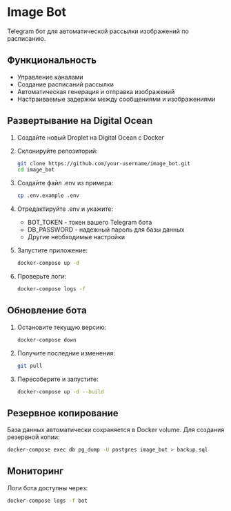 # Image Bot

Telegram бот для автоматической рассылки изображений по расписанию.

## Функциональность

- Управление каналами
- Создание расписаний рассылки
- Автоматическая генерация и отправка изображений
- Настраиваемые задержки между сообщениями и изображениями

## Развертывание на Digital Ocean

1. Создайте новый Droplet на Digital Ocean с Docker
2. Склонируйте репозиторий:
   ```bash
   git clone https://github.com/your-username/image_bot.git
   cd image_bot
   ```

3. Создайте файл .env из примера:
   ```bash
   cp .env.example .env
   ```

4. Отредактируйте .env и укажите:
   - BOT_TOKEN - токен вашего Telegram бота
   - DB_PASSWORD - надежный пароль для базы данных
   - Другие необходимые настройки

5. Запустите приложение:
   ```bash
   docker-compose up -d
   ```

6. Проверьте логи:
   ```bash
   docker-compose logs -f
   ```

## Обновление бота

1. Остановите текущую версию:
   ```bash
   docker-compose down
   ```

2. Получите последние изменения:
   ```bash
   git pull
   ```

3. Пересоберите и запустите:
   ```bash
   docker-compose up -d --build
   ```

## Резервное копирование

База данных автоматически сохраняется в Docker volume. Для создания резервной копии:

```bash
docker-compose exec db pg_dump -U postgres image_bot > backup.sql
```

## Мониторинг

Логи бота доступны через:
```bash
docker-compose logs -f bot
```
